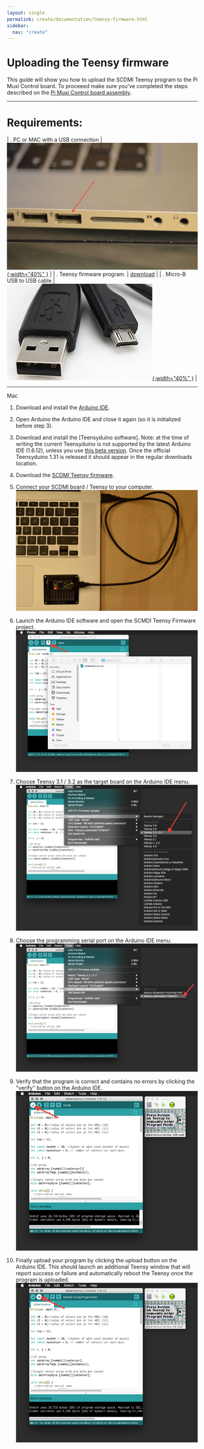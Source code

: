 ```yaml
---
layout: single
permalink: create/documentation/teensy-firmware.html
sidebar:
  nav: "create"
---
```


# Uploading the Teensy firmware


This guide will show you how to upload the SCDMI Teensy program to the Pi Muxi Control board.
To proceeed make sure you've completed the steps described on the [Pi Muxi Control board assembly](board-assembly.html).

---

# Requirements:

| . PC or MAC with a USB connection | [![sd_card_slot](../../images/documentation/usb_slot.jpg){:width="40%" }](../../images/documentation/usb_slot.jpg) |
| . Teensy firmware program. | [download](#link) |
| . Micro-B USB to USB cable | [![micro_sd_card](../../images/documentation/micro_usb_plug.jpg){:width="40%" }](../../images/documentation/micro_usb_plug.jpg) |

---

<a id="mac" >Mac</a>

1. Download and install the [Arduino IDE](https://www.arduino.cc/en/Main/Software).

3. Open Arduino the Arduino IDE and close it again (so it is initialized before step 3).

3. Download and install the [Teensyduino software]. Note: at the time of writing the current Teensyduino is not supported by the latest Arduino IDE (1.6.12), unless you use [this beta version](https://forum.pjrc.com/threads/37204-Teensyduino-1-31-Beta-1-Available). Once the official Teensyduino 1.31 is released it should appear in the regular downloads location.

4. Download the [SCDMI Teensy firmware](#link).

5. Connect your SCDMI board / Teensy to your computer.
[![teensyduino_usb_connection](../../images/documentation/teensyduino_usb_connection.jpg)](../../images/documentation/teensyduino_usb_connection.jpg)

6. Launch the Arduino IDE software and open the SCMDI Teensy Firmware project.
[![teensyduino_open](../../images/documentation/teensyduino_open.png)](../../images/documentation/teensyduino_open.png)

7. Choose Teensy 3.1 / 3.2 as the target board on the Arduino IDE menu.
[![teensyduino_choose_board](../../images/documentation/teensyduino_choose_board.png)](../../images/documentation/teensyduino_choose_board.png)

8. Choose the programming serial port on the Arduino IDE menu.
[![teensyduino_choose_port](../../images/documentation/teensyduino_choose_port.png)](../../images/documentation/teensyduino_choose_port.png)

9. Verify that the program is correct and contains no errors by clicking the "verify" button on the Arduino IDE.
[![teensyduino_verify](../../images/documentation/teensyduino_verify.png)](../../images/documentation/teensyduino_verify.png)

10. Finally upload your program by clicking the upload button on the Arduino IDE. This should launch an additional Teensy window that will report success or failure and automatically reboot the Teensy once the program is uploaded.
[![teensyduino_upload](../../images/documentation/teensyduino_upload.png)](../../images/documentation/teensyduino_upload.png)
